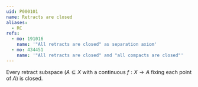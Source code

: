 ```yaml
---
uid: P000101
name: Retracts are closed
aliases:
  - RC
refs:
  - mo: 191016
    name: '"All retracts are closed" as separation axiom'
  - mo: 434451
    name: '"All retracts are closed" and "all compacts are closed"'
---
```


Every retract subspace ($A\subseteq X$ with a continuous $f:X\to A$ fixing each point of $A$) is closed.
